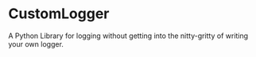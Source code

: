 # CustomLogger
A Python Library for logging without getting into the nitty-gritty of writing your own logger.
